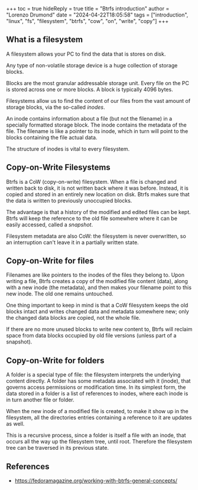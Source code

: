 +++
toc = true
hideReply = true
title = "Btrfs introduction"
author = "Lorenzo Drumond"
date = "2024-04-22T18:05:58"
tags = ["introduction",  "linux",  "fs",  "filesystem",  "btrfs",  "cow",  "on",  "write",  "copy"]
+++



## What is a filesystem

A filesystem allows your PC to find the data that is stores on disk.

Any type of non-volatile storage device is a huge collection of storage blocks.

Blocks are the most granular addressable storage unit. Every file on the PC is stored across one or more blocks. A block is typically 4096 bytes.

Filesystems allow us to find the content of our files from the vast amount of storage blocks, via the so-called _inodes_.

An inode contains information about a file (but not the filename) in a
specially formatted storage block. The inode contains the metadata of the
file. The filename is like a pointer to its inode, which in turn will point
to the blocks containing the file actual data.

The structure of inodes is vital to every filesystem.

## Copy-on-Write Filesystems

Btrfs is a CoW (copy-on-write) filesystem. When a file is changed and
written back to disk, it is not written back where it was before. Instead,
it is copied and stored in an entirely new location on disk. Btrfs makes
sure that the data is written to previously unoccupied blocks.

The advantage is that a history of the modified and edited files can be kept. Btrfs will keep the reference to the old file somewhere where it can be easily accessed, called a _snapshot_.

Filesystem metadata are also CoW: the filesystem is never overwritten, so
an interruption can't leave it in a partially written state.

 ## Copy-on-Write for files

Filenames are like pointers to the inodes of the files they belong to.
Upon writing a file, Btrfs creates a copy of the modified file content
(data), along with a new inode (the metadata), and then makes your
filename point to this new inode. The old one remains untouched.

One thing important to keep in mind is that a CoW filesystem keeps the old
blocks intact and writes changed data and metadata somewhere new; only the
changed data blocks are copied, not the whole file.

If there are no more unused blocks to write new content to, Btrfs will
reclaim space from data blocks occupied by old file versions (unless part
of a snapshot).

## Copy-on-Write for folders

A folder is a special type of file: the filesystem interprets the
underlying content directly. A folder has some metadata associated with it
(inode), that governs access permissions or modification time. In its
simplest form, the data stored in a folder is a list of references to
inodes, where each inode is in turn another file or folder.

When the new inode of a modified file is created, to make it show up in
the filesystem, all the directories entries containing a reference to it
are updates as well.

This is a recursive process, since a folder is itself a file with an
inode, that occurs all the way up the filesystem tree, until root.
Therefore the filesystem tree can be traversed in its previous state.

## References
- https://fedoramagazine.org/working-with-btrfs-general-concepts/
